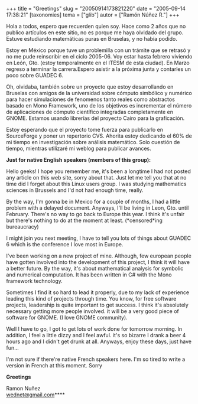 +++
title = "Greetings"
slug = "20050914173821220"
date = "2005-09-14 17:38:21"
[taxonomies]
tema = ["glib"]
autor = ["Ramón Núñez R."]
+++

Hola a todos, espero que recuerden quien soy. Hace como 2 años que no
publico artículos en este sitio, no es porque me haya olvidado del
grupo. Estuve estudiando matemáticas puras en Bruselas, y no había
podido.

<!-- more -->
  
  
Estoy en México porque tuve un problemilla con un trámite que se retrasó
y no me pude reinscribir en el ciclo 2005-06. Voy estar hasta febrero
viviendo en León, Gto. (estoy temporalmente en el ITESM de esta ciudad).
En Marzo regreso a terminar la carrera.Espero asistir a la próxima junta
y contarles un poco sobre GUADEC 6.  
  
Oh, olvidaba, también sobre un proyecto que estoy desarrollando en
Bruselas con amigos de la universidad sobre cómputo simbólico y numérico
para hacer simulaciones de fenomenos tanto reales como abstractos basado
en Mono Framework, uno de los objetivos es incrementar el número de
aplicaciones de cómputo científico integradas completamente en GNOME.
Estamos usando librerías del proyecto Cairo para la graficación.  
  
Estoy esperando que el proyecto tome fuerza para publicarlo en
SourceForge y poner un repertorio CVS. Ahorita estoy dedicando el 60% de
mi tiempo en investigación sobre análisis matemático. Solo cuestión de
tiempo, mientras utilizaré mi weblog para publicar avances.  
  
**Just for native English speakers (members of this group):**  
  
Hello geeks! I hope you remember me, it's been a longtime I had not
posted any article on this web site, sorry about that. Just let me tell
you that at no time did I forget about this Linux users group. I was
studying mathematics sciences in Brussels and I'd not had enough time,
really.  
  
By the way, I'm gonna be in Mexico for a couple of months, I had a
little problem with a delayed document. Anyways, I'll be living in Leon,
Gto. until February. There's no way to go back to Europe this year. I
think it's unfair but there's nothing to do at the moment at least.
(\*censored\*ing bureaucracy)  
  
I might join you next meeting, I have to tell you lots of things about
GUADEC 6 which is the conference I love most in Europe.  
  
I've been working on a new project of mine. Although, few european
people have gotten involved into the development of this project, I
think it will have a better future. By the way, it's about mathematical
analysis for symbolic and numerical computation. It has been written in
C# with the Mono framework technology.  
  
Sometimes I find it so hard to lead it properly, due to my lack of
experience leading this kind of projects through time. You know, for
free software projects, leadership is quite important to get success. I
think it's absolutely necessary getting more people involved. it will be
a very good piece of software for GNOME. (I love GNOME community).  
  
Well I have to go, I got to get lots of work done for tomorrow morning.
In addition, I feel a little dizzy and I feel awful. it's so bizarre I
drank a beer 4 hours ago and I didn't get drunk at all. Anyways, enjoy
these days, just have fun...  
  
I'm not sure if there're native French speakers here. I'm so tired to
write a version in French at this moment. Sorry  
  
  
**Greetings**  
  
  
Ramon Nuñez  
<wednet@gmail.com>****


